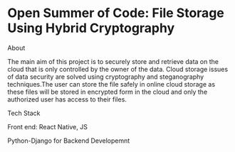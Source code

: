 # Open Summer of Code: File Storage Using Hybrid Cryptography

About

The main aim of this project is to securely store and retrieve data on the cloud that is only controlled by the owner of the data. Cloud storage issues of data security are solved using cryptography and steganography techniques.The user can store the file safely in online cloud storage as these files will be stored in encrypted form in the cloud and only the authorized user has access to their files.

Tech Stack

Front end: React Native, JS

Python-Django for Backend Developemnt
